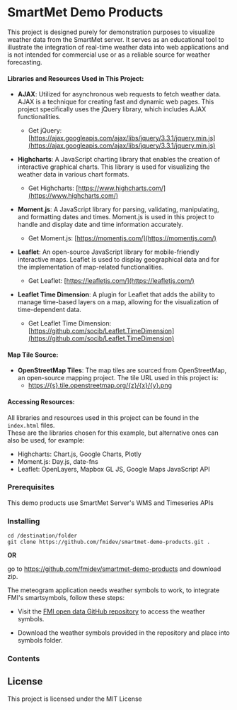 # SmartMet Demo Products

This project is designed purely for demonstration purposes to visualize weather data from the SmartMet server. It serves as an educational tool to illustrate the integration of real-time weather data into web applications and is not intended for commercial use or as a reliable source for weather forecasting.

#### Libraries and Resources Used in This Project:

- **AJAX**: Utilized for asynchronous web requests to fetch weather data. AJAX is a technique for creating fast and dynamic web pages. This project specifically uses the jQuery library, which includes AJAX functionalities.
  - Get jQuery: [https://ajax.googleapis.com/ajax/libs/jquery/3.3.1/jquery.min.js](https://ajax.googleapis.com/ajax/libs/jquery/3.3.1/jquery.min.js)

- **Highcharts**: A JavaScript charting library that enables the creation of interactive graphical charts. This library is used for visualizing the weather data in various chart formats.
  - Get Highcharts: [https://www.highcharts.com/](https://www.highcharts.com/)

- **Moment.js**: A JavaScript library for parsing, validating, manipulating, and formatting dates and times. Moment.js is used in this project to handle and display date and time information accurately.
  - Get Moment.js: [https://momentjs.com/](https://momentjs.com/)

- **Leaflet**: An open-source JavaScript library for mobile-friendly interactive maps. Leaflet is used to display geographical data and for the implementation of map-related functionalities.
  - Get Leaflet: [https://leafletjs.com/](https://leafletjs.com/)

- **Leaflet Time Dimension**: A plugin for Leaflet that adds the ability to manage time-based layers on a map, allowing for the visualization of time-dependent data.
  - Get Leaflet Time Dimension: [https://github.com/socib/Leaflet.TimeDimension](https://github.com/socib/Leaflet.TimeDimension)

#### Map Tile Source:
- **OpenStreetMap Tiles**: The map tiles are sourced from OpenStreetMap, an open-source mapping project. The tile URL used in this project is:
  - [https://{s}.tile.openstreetmap.org/{z}/{x}/{y}.png](https://{s}.tile.openstreetmap.org/{z}/{x}/{y}.png)

#### Accessing Resources:
All libraries and resources used in this project can be found in the `index.html` files. <br>
These are the libraries chosen for this example, but alternative ones can also be used, for example:

- Highcharts: Chart.js, Google Charts, Plotly
- Moment.js: Day.js, date-fns
- Leaflet: OpenLayers, Mapbox GL JS, Google Maps JavaScript API

### Prerequisites

This demo products use SmartMet Server's WMS and Timeseries APIs

### Installing

```
cd /destination/folder
git clone https://github.com/fmidev/smartmet-demo-products.git .
```
**OR**

go to https://github.com/fmidev/smartmet-demo-products and download zip.

The meteogram application needs weather symbols to work, to integrate FMI's smartsymbols, follow these steps:

- Visit the [FMI open data GitHub repository](https://github.com/fmidev/opendata-resources) to access the weather symbols.

- Download the weather symbols provided in the repository and place into symbols folder.

### Contents

## License

This project is licensed under the MIT License
